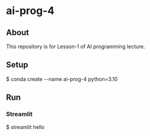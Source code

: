 # ai-prog-4

## About
This repository is for Lesson-1 of AI programming lecture.

## Setup
$ conda create --name ai-prog-4 python=3.10

## Run
### Streamlit 
$ streamlit hello
